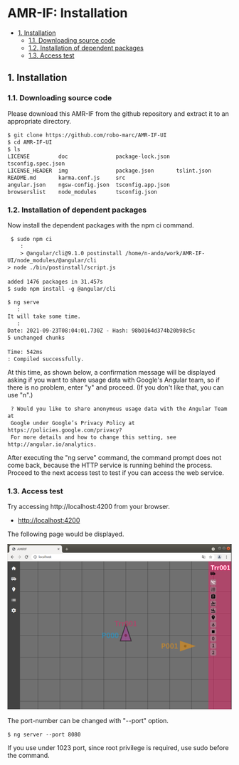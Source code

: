 ﻿# AMR-IF: Installation
<!-- TOC -->

- [1. Installation](#1-installation)
    - [1.1. Downloading source code](#11-downloading-source-code)
    - [1.2. Installation of dependent packages](#12-installation-of-dependent-packages)
    - [1.3. Access test](#13-access-test)

<!-- /TOC -->

## 1. Installation

### 1.1. Downloading source code

Please download this AMR-IF from the github repository and extract it to an appropriate directory.

```shell
$ git clone https://github.com/robo-marc/AMR-IF-UI
$ cd AMR-IF-UI
$ ls
LICENSE         doc               package-lock.json  tsconfig.spec.json
LICENSE_HEADER  img               package.json       tslint.json
README.md       karma.conf.js     src
angular.json    ngsw-config.json  tsconfig.app.json
browserslist    node_modules      tsconfig.json
```

### 1.2. Installation of dependent packages

Now install the dependent packages with the npm ci command.

```shell
 $ sudo npm ci
    :
    > @angular/cli@9.1.0 postinstall /home/n-ando/work/AMR-IF-UI/node_modules/@angular/cli
> node ./bin/postinstall/script.js

added 1476 packages in 31.457s
$ sudo npm install -g @angular/cli
```

```shell
$ ng serve
   :
It will take some time.
   :
Date: 2021-09-23T08:04:01.730Z - Hash: 98b0164d374b20b98c5c
5 unchanged chunks

Time: 542ms
: Compiled successfully.
```

At this time, as shown below, a confirmation message will be displayed
asking if you want to share usage data with Google's Angular team, so if
there is no problem, enter "y" and proceed. (If you don't like that, you
can use "n".)

```shell
 ? Would you like to share anonymous usage data with the Angular Team at 
 Google under Google’s Privacy Policy at https://policies.google.com/privacy?
 For more details and how to change this setting, see http://angular.io/analytics.
```

After executing the "ng serve" command, the command prompt does not come
back, because the HTTP service is running behind the process. Proceed to
the next access test to test if you can access the web service.

### 1.3. Access test

Try accessing http://localhost:4200 from your browser.


- [http://localhost:4200](http://localhost:4200)

The following page would be displayed.

<img src="figs/amr-if-ui_00.png">

The port-number can be changed with "--port" option.

```shell
$ ng server --port 8080
```

If you use under 1023 port, since root privilege is required, use sudo before the command.
